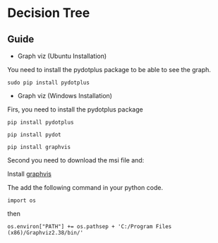 # Decision Tree

## Guide

* Graph viz (Ubuntu Installation)

You need to install the pydotplus package to be able to see the graph.

```
sudo pip install pydotplus
```

* Graph viz (Windows Installation)

Firs, you need to install the pydotplus package

```
pip install pydotplus
```

```
pip install pydot
```

```
pip install graphvis
```

Second you need to download the msi file and:

Install [graphvis](https://graphviz.gitlab.io/_pages/Download/Download_windows.html)

The add the following command in your python code.

```
import os     
```

then 

```
os.environ["PATH"] += os.pathsep + 'C:/Program Files (x86)/Graphviz2.38/bin/'
```

